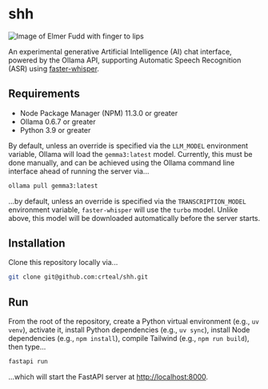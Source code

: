 # shh

![Image of Elmer Fudd with finger to lips](https://westernagnetwork.com/images/img_3nryoLdnfeNcSvDUEZD5Eo/elmer-fudd.jpg?fit=outside&w=1600)

An experimental generative Artificial Intelligence (AI) chat interface, powered by the Ollama API, supporting Automatic Speech Recognition (ASR) using [faster-whisper](https://github.com/SYSTRAN/faster-whisper).

## Requirements

* Node Package Manager (NPM) 11.3.0 or greater
* Ollama 0.6.7 or greater
* Python 3.9 or greater

By default, unless an override is specified via the `LLM_MODEL` environment variable, Ollama will load the `gemma3:latest` model. Currently, this must be done manually, and can be achieved using the Ollama command line interface ahead of running the server via...

```bash
ollama pull gemma3:latest
```

...by default, unless an override is specified via the `TRANSCRIPTION_MODEL` environment variable, `faster-whisper` will use the `turbo` model. Unlike above, this model will be downloaded automatically before the server starts.

## Installation

Clone this repository locally via...

```bash
git clone git@github.com:crteal/shh.git
```

## Run

From the root of the repository, create a Python virtual environment (e.g., `uv venv`), activate it, install Python dependencies (e.g., `uv sync`), install Node dependencies (e.g., `npm install`), compile Tailwind (e.g., `npm run build`), then type...

```bash
fastapi run
```

...which will start the FastAPI server at [http://localhost:8000](http://localhost:8000).
